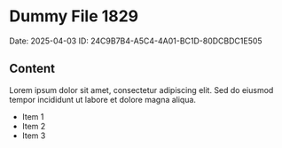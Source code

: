 # Dummy File 1829

Date: 2025-04-03
ID: 24C9B7B4-A5C4-4A01-BC1D-80DCBDC1E505

## Content

Lorem ipsum dolor sit amet, consectetur adipiscing elit.
Sed do eiusmod tempor incididunt ut labore et dolore magna aliqua.

* Item 1
* Item 2
* Item 3

